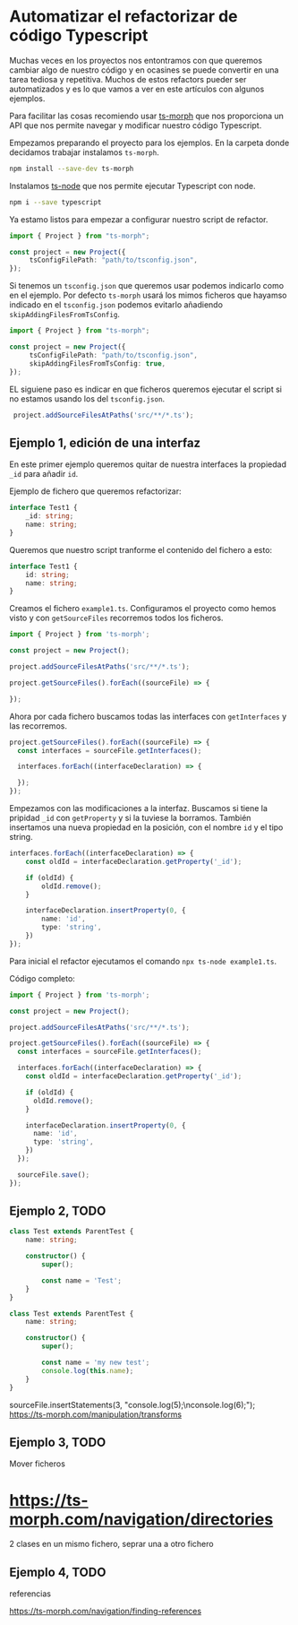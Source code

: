 # Automatizar el refactorizar de código Typescript

Muchas veces en los proyectos nos entontramos con que queremos cambiar algo de nuestro código y en ocasines se puede convertir en una tarea tediosa y repetitiva. Muchos de estos refactors pueder ser automatizados y es lo que vamos a ver en este artículos con algunos ejemplos.

Para facilitar las cosas recomiendo usar [ts-morph](https://github.com/dsherret/ts-morph/) que nos proporciona un API que nos permite navegar y modificar nuestro código Typescript.

Empezamos preparando el proyecto para los ejemplos. En la carpeta donde decidamos trabajar instalamos `ts-morph`.

```bash
npm install --save-dev ts-morph
```

Instalamos [ts-node](https://www.npmjs.com/package/ts-node) que nos permite ejecutar Typescript con node.

```bash
npm i --save typescript
```

Ya estamo listos para empezar a configurar nuestro script de refactor.

```ts
import { Project } from "ts-morph";

const project = new Project({
     tsConfigFilePath: "path/to/tsconfig.json",
});
```

Si tenemos un `tsconfig.json` que queremos usar podemos indicarlo como en el ejemplo. Por defecto `ts-morph` usará los mimos ficheros que hayamso indicado en el `tsconfig.json` podemos evitarlo añadiendo `skipAddingFilesFromTsConfig`.

```ts
import { Project } from "ts-morph";

const project = new Project({
     tsConfigFilePath: "path/to/tsconfig.json",
     skipAddingFilesFromTsConfig: true,
});
```

EL siguiene paso es indicar en que ficheros queremos ejecutar el script si no estamos usando los del `tsconfig.json`.

```ts
 project.addSourceFilesAtPaths('src/**/*.ts');
 ```

## Ejemplo 1, edición de una interfaz

En este primer ejemplo queremos quitar de nuestra interfaces la propiedad `_id` para añadir `id`.

Ejemplo de fichero que queremos refactorizar:

```ts
interface Test1 {
    _id: string;
    name: string;
}
```

Queremos que nuestro script tranforme el contenido del fichero a esto:

```ts
interface Test1 {
    id: string;
    name: string;
}
```

Creamos el fichero `example1.ts`. Configuramos el proyecto como hemos visto y con `getSourceFiles` recorremos todos los ficheros.

```ts
import { Project } from 'ts-morph';

const project = new Project();

project.addSourceFilesAtPaths('src/**/*.ts');

project.getSourceFiles().forEach((sourceFile) => {

});
```

Ahora por cada fichero buscamos todas las interfaces con `getInterfaces` y las recorremos.

```ts
project.getSourceFiles().forEach((sourceFile) => {
  const interfaces = sourceFile.getInterfaces();

  interfaces.forEach((interfaceDeclaration) => {

  });
});
```

Empezamos con las modificaciones a la interfaz. Buscamos si tiene la pripidad `_id` con `getProperty` y si la tuviese la borramos. También insertamos una nueva propiedad en la posición, con el nombre `id` y el tipo string.

```ts
interfaces.forEach((interfaceDeclaration) => {
    const oldId = interfaceDeclaration.getProperty('_id');

    if (oldId) {
        oldId.remove();
    }

    interfaceDeclaration.insertProperty(0, {
        name: 'id',
        type: 'string',
    })
});
```

Para inicial el refactor ejecutamos el comando `npx ts-node example1.ts`.

Código completo:

```ts
import { Project } from 'ts-morph';

const project = new Project();

project.addSourceFilesAtPaths('src/**/*.ts');

project.getSourceFiles().forEach((sourceFile) => {
  const interfaces = sourceFile.getInterfaces();

  interfaces.forEach((interfaceDeclaration) => {
    const oldId = interfaceDeclaration.getProperty('_id');

    if (oldId) {
      oldId.remove();
    }

    interfaceDeclaration.insertProperty(0, {
      name: 'id',
      type: 'string',
    })
  });

  sourceFile.save();
});
```

## Ejemplo 2, TODO
```ts
class Test extends ParentTest {
    name: string;

    constructor() {
        super();

        const name = 'Test';
    }
}
```

```ts
class Test extends ParentTest {
    name: string;

    constructor() {
        super();

        const name = 'my new test';
        console.log(this.name);
    }
}
```

sourceFile.insertStatements(3, "console.log(5);\nconsole.log(6);");
https://ts-morph.com/manipulation/transforms

## Ejemplo 3, TODO

Mover ficheros
# https://ts-morph.com/navigation/directories

2 clases en un mismo fichero, seprar una a otro fichero

## Ejemplo 4, TODO

referencias

https://ts-morph.com/navigation/finding-references